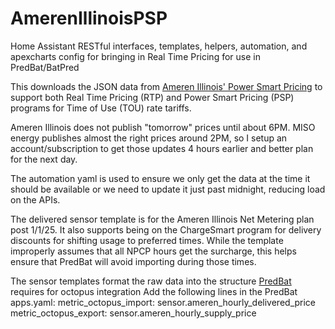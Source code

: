 # AmerenIllinoisPSP
Home Assistant RESTful interfaces, templates, helpers, automation, and apexcharts config for bringing in Real Time Pricing for use in PredBat/BatPred

This downloads the JSON data from [Ameren Illinois' Power Smart Pricing](https://www.ameren.com/illinois/account/customer-service/bill/power-smart-pricing/prices) to support both Real Time Pricing (RTP) and Power Smart Pricing (PSP) programs for Time of Use (TOU) rate tariffs.

Ameren Illinois does not publish "tomorrow" prices until about 6PM. MISO energy publishes almost the right prices around 2PM, so I setup an account/subscription to get those updates 4 hours earlier and better plan for the next day.

The automation yaml is used to ensure we only get the data at the time it should be available or we need to update it just past midnight, reducing load on the APIs.

The delivered sensor template is for the Ameren Illinois Net Metering plan post 1/1/25. It also supports being on the ChargeSmart program for delivery discounts for shifting usage to preferred times. While the template improperly assumes that all NPCP hours get the surcharge, this helps ensure that PredBat will avoid importing during those times.

The sensor templates format the raw data into the structure [PredBat](https://springfall2008.github.io/batpred/) requires for octopus integration
Add the following lines in the PredBat apps.yaml:
  metric_octopus_import: sensor.ameren_hourly_delivered_price
  metric_octopus_export: sensor.ameren_hourly_supply_price
